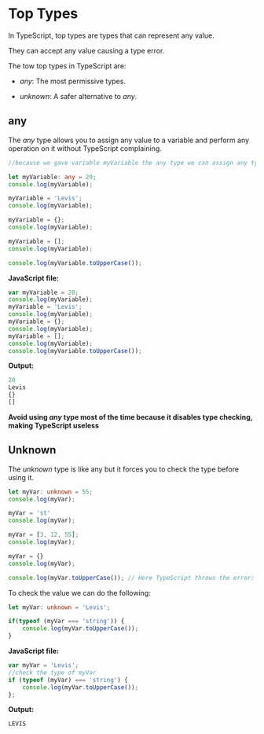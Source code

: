 # Top Types

In TypeScript, top types are types that can represent any value.

They can accept any value causing a type error.

The tow top types in TypeScript are:

- _any_: The most permissive types.

- _unknown_: A safer alternative to _any_.

## any

The _any_ type allows you to assign any value to a variable and perform any operation on it without TypeScript complaining.

```ts
//because we gave variable myVariable the any type we can assign any type of value to it without Typescript complaining

let myVariable: any = 20;
console.log(myVariable);

myVariable = 'Levis';
console.log(myVariable);

myVariable = {};
console.log(myVariable);

myVariable = [];
console.log(myVariable);

console.log(myVariable.toUpperCase());
```

**JavaScript file:**

```js
var myVariable = 20;
console.log(myVariable);
myVariable = 'Levis';
console.log(myVariable);
myVariable = {};
console.log(myVariable);
myVariable = [];
console.log(myVariable);
console.log(myVariable.toUpperCase());

```

**Output:**

```js
20
Levis
{}
[]
```  

**Avoid using _any_ type most of the time because it disables type checking, making TypeScript useless**

## Unknown

The _unknown_ type is like any but it forces you to check the type before using it.

```ts
let myVar: unknown = 55;
console.log(myVar); 

myVar = 'st'
console.log(myVar);

myVar = [3, 12, 55];
console.log(myVar); 

myVar = {}
console.log(myVar); 

console.log(myVar.toUpperCase()); // Here TypeScript throws the error: myVar is of type unknown
```

To check the value we can do the following:

```ts
let myVar: unknown = 'Levis';

if(typeof (myVar === 'string')) {
    console.log(myVar.toUpperCase());
}
```

**JavaScript file:**

```js
var myVar = 'Levis';
//check the type of myVar 
if (typeof (myVar) === 'string') {
    console.log(myVar.toUpperCase());
};

```

**Output:**

```
LEVIS
```